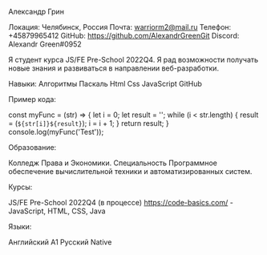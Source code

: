 Александр Грин

Локация: Челябинск, Россия
Почта: warriorm2@mail.ru
Телефон: +45879965412
GitHub: https://github.com/AlexandrGreenGit
Discord: Alexandr Green#0952

Я студент курса JS/FE Pre-School 2022Q4. Я рад возможности получать новые знания и развиваться в направлении веб-разработки.

Навыки:
Алгоритмы
Паскаль
Html
Css
JavaScript
GitHub

Пример кода:

const myFunc = (str) => {
  let i = 0;
  let result = '';
  while (i < str.length) {
    result = (`${str[i]}${result}`);
    i = i + 1; 
  }
  return result;
}
console.log(myFunc('Test'));

Образование:

Колледж Права и Экономики. Специальность Программное обеспечение вычислительной техники и автоматизированных систем.

Курсы:

JS/FE Pre-School 2022Q4 (в процессе)
https://code-basics.com/ - JavaScript, HTML, CSS, Java

Языки:

Английский A1
Русский Native
